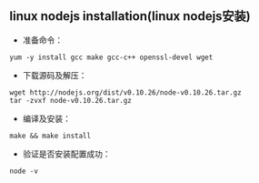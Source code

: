 ## linux nodejs installation(linux nodejs安装)

- 准备命令：
 
```
yum -y install gcc make gcc-c++ openssl-devel wget
```  


- 下载源码及解压：

```
wget http://nodejs.org/dist/v0.10.26/node-v0.10.26.tar.gz
tar -zvxf node-v0.10.26.tar.gz
```

- 编译及安装：

```
make && make install
```

- 验证是否安装配置成功：

```
node -v
```

